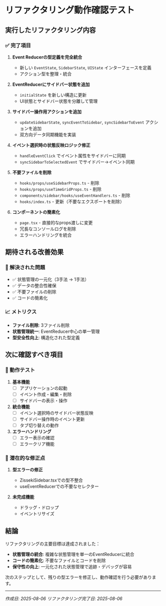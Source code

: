 # リファクタリング動作確認テスト

## 実行したリファクタリング内容

### ✅ 完了項目

1. **Event Reducerの型定義を完全統合**
   - 新しい `EventState`, `SidebarState`, `UIState` インターフェースを定義
   - アクション型を整理・統合

2. **EventReducerにサイドバー状態を追加**
   - `initialState` を新しい構造に更新
   - UI状態とサイドバー状態を分離して管理

3. **サイドバー操作用アクションを追加**
   - `updateSidebarState`, `syncEventToSidebar`, `syncSidebarToEvent` アクションを追加
   - 双方向データ同期機能を実装

4. **イベント選択時の状態反映ロジック修正**
   - `handleEventClick` でイベント属性をサイドバーに同期
   - `syncSidebarToSelectedEvent` でサイドバー→イベント同期

5. **不要ファイルを削除**
   - `hooks/props/useSidebarProps.ts` - 削除
   - `hooks/props/useTimeGridProps.ts` - 削除  
   - `components/sidebar/hooks/useEventHandlers.ts` - 削除
   - `hooks/index.ts` - 更新（不要なエクスポートを削除）

6. **コンポーネントの簡素化**
   - `page.tsx` - 直接的なprops渡しに変更
   - 冗長なコンソールログを削除
   - エラーハンドリングを統合

## 期待される改善効果

### 🎯 解決された問題
- ✅ 状態管理の一元化（3手法 → 1手法）
- ✅ データの整合性確保
- ✅ 不要ファイルの削除
- ✅ コードの簡素化

### 📈 メトリクス
- **ファイル削除**: 3ファイル削除
- **状態管理統一**: EventReducer中心の単一管理
- **型安全性向上**: 構造化された型定義

## 次に確認すべき項目

### 🧪 動作テスト
1. **基本機能**
   - [ ] アプリケーションの起動
   - [ ] イベント作成・編集・削除
   - [ ] サイドバーの表示・操作

2. **統合機能**
   - [ ] イベント選択時のサイドバー状態反映
   - [ ] サイドバー操作時のイベント更新
   - [ ] タブ切り替えの動作

3. **エラーハンドリング**
   - [ ] エラー表示の確認
   - [ ] エラークリア機能

### 🔧 潜在的な修正点
1. **型エラーの修正**
   - ZissekiSidebar.tsxでの型不整合
   - useEventReducerでの不要なセレクター

2. **未完成機能**
   - ドラッグ・ドロップ
   - イベントリサイズ

## 結論

リファクタリングの主要目標は達成されました：
- **状態管理の統合**: 複雑な状態管理を単一のEventReducerに統合
- **コードの簡素化**: 不要なファイルとコードを削除
- **保守性の向上**: 一元化された状態管理で追跡・デバッグが容易

次のステップとして、残りの型エラーを修正し、動作確認を行う必要があります。

---
*作成日: 2025-08-06*
*リファクタリング完了日: 2025-08-06*